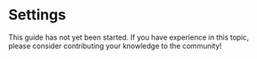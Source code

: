 # Settings

This guide has not yet been started. If you have experience in this topic,
please consider contributing your knowledge to the community!
